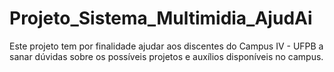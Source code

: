 # Projeto_Sistema_Multimidia_AjudAi
Este projeto tem por finalidade ajudar aos discentes do Campus IV - UFPB a sanar dúvidas sobre os possíveis projetos e auxílios disponíveis no campus.
